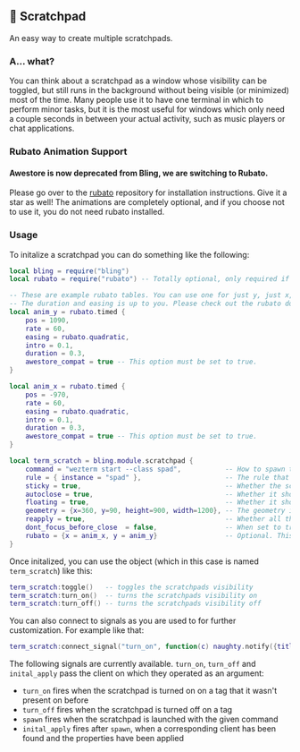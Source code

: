 ## 🍃 Scratchpad <!-- {docsify-ignore} -->

An easy way to create multiple scratchpads.

### A... what?

You can think about a scratchpad as a window whose visibility can be toggled, but still runs in the background without being visible (or minimized) most of the time. Many people use it to have one terminal in which to perform minor tasks, but it is the most useful for windows which only need a couple seconds in between your actual activity, such as music players or chat applications.

### Rubato Animation Support

#### Awestore is now deprecated from Bling, we are switching to Rubato.

Please go over to the [rubato](https://github.com/andOrlando/rubato) repository for installation instructions. Give it a star as well! The animations are completely optional, and if you choose not to use it, you do not need rubato installed.

### Usage

To initalize a scratchpad you can do something like the following:

```lua
local bling = require("bling")
local rubato = require("rubato") -- Totally optional, only required if you are using animations.

-- These are example rubato tables. You can use one for just y, just x, or both.
-- The duration and easing is up to you. Please check out the rubato docs to learn more.
local anim_y = rubato.timed {
    pos = 1090,
    rate = 60,
    easing = rubato.quadratic,
    intro = 0.1,
    duration = 0.3,
    awestore_compat = true -- This option must be set to true.
}

local anim_x = rubato.timed {
    pos = -970,
    rate = 60,
    easing = rubato.quadratic,
    intro = 0.1,
    duration = 0.3,
    awestore_compat = true -- This option must be set to true.
}

local term_scratch = bling.module.scratchpad {
    command = "wezterm start --class spad",           -- How to spawn the scratchpad
    rule = { instance = "spad" },                     -- The rule that the scratchpad will be searched by
    sticky = true,                                    -- Whether the scratchpad should be sticky
    autoclose = true,                                 -- Whether it should hide itself when losing focus
    floating = true,                                  -- Whether it should be floating (MUST BE TRUE FOR ANIMATIONS)
    geometry = {x=360, y=90, height=900, width=1200}, -- The geometry in a floating state
    reapply = true,                                   -- Whether all those properties should be reapplied on every new opening of the scratchpad (MUST BE TRUE FOR ANIMATIONS)
    dont_focus_before_close  = false,                 -- When set to true, the scratchpad will be closed by the toggle function regardless of whether its focused or not. When set to false, the toggle function will first bring the scratchpad into focus and only close it on a second call
    rubato = {x = anim_x, y = anim_y}                 -- Optional. This is how you can pass in the rubato tables for animations. If you don't want animations, you can ignore this option.
}
```

Once initalized, you can use the object (which in this case is named `term_scratch`) like this:

```lua
term_scratch:toggle()   -- toggles the scratchpads visibility
term_scratch:turn_on()  -- turns the scratchpads visibility on
term_scratch:turn_off() -- turns the scratchpads visibility off
```

You can also connect to signals as you are used to for further customization. For example like that:

```lua
term_scratch:connect_signal("turn_on", function(c) naughty.notify({title = "Turned on!"}) end)
```

The following signals are currently available. `turn_on`, `turn_off` and `inital_apply` pass the client on which they operated as an argument:

- `turn_on` fires when the scratchpad is turned on on a tag that it wasn't present on before
- `turn_off` fires when the scratchpad is turned off on a tag
- `spawn` fires when the scratchpad is launched with the given command
- `inital_apply` fires after `spawn`, when a corresponding client has been found and the properties have been applied
